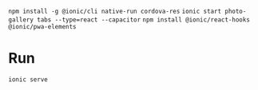 `npm install -g @ionic/cli native-run cordova-res`
`ionic start photo-gallery tabs --type=react --capacitor`
`npm install @ionic/react-hooks @ionic/pwa-elements`

# Run
`ionic serve`